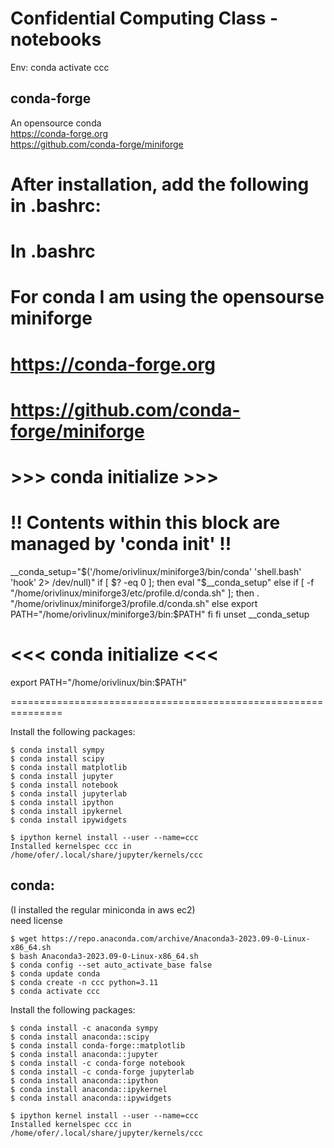 # Confidential Computing Class - notebooks

Env:
conda activate ccc


## conda-forge
An opensource conda           
https://conda-forge.org       
https://github.com/conda-forge/miniforge           

After installation, add the following in .bashrc:              
===============================================================
In .bashrc
==========

# For conda I am using the opensourse miniforge
# https://conda-forge.org
# https://github.com/conda-forge/miniforge

# >>> conda initialize >>>
# !! Contents within this block are managed by 'conda init' !!
__conda_setup="$('/home/orivlinux/miniforge3/bin/conda' 'shell.bash' 'hook' 2> /dev/null)"
if [ $? -eq 0 ]; then
    eval "$__conda_setup"
else
    if [ -f "/home/orivlinux/miniforge3/etc/profile.d/conda.sh" ]; then
        . "/home/orivlinux/miniforge3/profile.d/conda.sh"
    else
        export PATH="/home/orivlinux/miniforge3/bin:$PATH"
    fi
fi
unset __conda_setup
# <<< conda initialize <<<

export PATH="/home/orivlinux/bin:$PATH"

===============================================================

Install the following packages:     

    $ conda install sympy
    $ conda install scipy
    $ conda install matplotlib
    $ conda install jupyter
    $ conda install notebook
    $ conda install jupyterlab
    $ conda install ipython
    $ conda install ipykernel
    $ conda install ipywidgets        
    
    $ ipython kernel install --user --name=ccc
    Installed kernelspec ccc in /home/ofer/.local/share/jupyter/kernels/ccc

## conda:
(I installed the regular miniconda in aws ec2)    
need license           

    $ wget https://repo.anaconda.com/archive/Anaconda3-2023.09-0-Linux-x86_64.sh
    $ bash Anaconda3-2023.09-0-Linux-x86_64.sh 
    $ conda config --set auto_activate_base false
    $ conda update conda
    $ conda create -n ccc python=3.11
    $ conda activate ccc

Install the following packages:   

    $ conda install -c anaconda sympy
    $ conda install anaconda::scipy
    $ conda install conda-forge::matplotlib
    $ conda install anaconda::jupyter
    $ conda install -c conda-forge notebook
    $ conda install -c conda-forge jupyterlab
    $ conda install anaconda::ipython
    $ conda install anaconda::ipykernel
    $ conda install anaconda::ipywidgets

    $ ipython kernel install --user --name=ccc
    Installed kernelspec ccc in /home/ofer/.local/share/jupyter/kernels/ccc


